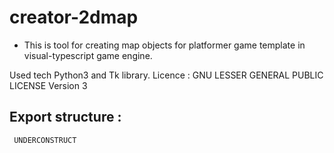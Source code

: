 # creator-2dmap #

 - This is tool for creating map objects for platformer game template
   in visual-typescript game engine.

 Used tech Python3 and Tk library.
 Licence :
  GNU LESSER GENERAL PUBLIC LICENSE Version 3


## Export structure : ##

 ```
  UNDERCONSTRUCT
 ```
